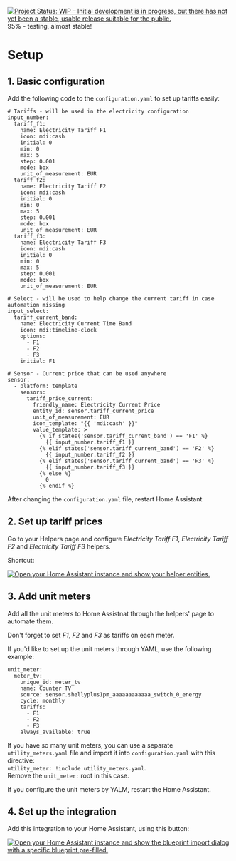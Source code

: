 [![Project Status: WIP – Initial development is in progress, but there has not yet been a stable, usable release suitable for the public.](https://www.repostatus.org/badges/latest/wip.svg)](https://www.repostatus.org/#wip) 95% - testing, almost stable!

# Setup

## 1. Basic configuration

Add the following code to the `configuration.yaml` to set up tariffs easily:

```
# Tariffs - will be used in the electricity configuration
input_number:
  tariff_f1:
    name: Electricity Tariff F1
    icon: mdi:cash
    initial: 0
    min: 0
    max: 5
    step: 0.001
    mode: box
    unit_of_measurement: EUR
  tariff_f2:
    name: Electricity Tariff F2
    icon: mdi:cash
    initial: 0
    min: 0
    max: 5
    step: 0.001
    mode: box
    unit_of_measurement: EUR
  tariff_f3:
    name: Electricity Tariff F3
    icon: mdi:cash
    initial: 0
    min: 0
    max: 5
    step: 0.001
    mode: box
    unit_of_measurement: EUR

# Select - will be used to help change the current tariff in case automation missing
input_select:
  tariff_current_band:
    name: Electricity Current Time Band
    icon: mdi:timeline-clock
    options:
      - F1
      - F2
      - F3
    initial: F1

# Sensor - Current price that can be used anywhere
sensor:
  - platform: template
    sensors:
      tariff_price_current:
        friendly_name: Electricity Current Price
        entity_id: sensor.tariff_current_price
        unit_of_measurement: EUR
        icon_template: "{{ 'mdi:cash' }}"
        value_template: >
          {% if states('sensor.tariff_current_band') == 'F1' %}
            {{ input_number.tariff_f1 }}
          {% elif states('sensor.tariff_current_band') == 'F2' %}
            {{ input_number.tariff_f2 }}
          {% elif states('sensor.tariff_current_band') == 'F3' %}
            {{ input_number.tariff_f3 }}
          {% else %}
            0
          {% endif %}
```

After changing the `configuration.yaml` file, restart Home Assistant

## 2. Set up tariff prices

Go to your Helpers page and configure _Electricity Tariff F1_,  _Electricity Tariff F2_ and  _Electricity Tariff F3_ helpers.

Shortcut:

[![Open your Home Assistant instance and show your helper entities.](https://my.home-assistant.io/badges/helpers.svg)](https://my.home-assistant.io/redirect/helpers/)

## 3. Add unit meters

Add all the unit meters to Home Assistnat through the helpers' page to automate them.

Don't forget to set _F1_, _F2_ and _F3_ as tariffs on each meter.

If you'd like to set up the unit meters through YAML, use the following example:

```
unit_meter:
  meter_tv:
    unique_id: meter_tv
    name: Counter TV
    source: sensor.shellyplus1pm_aaaaaaaaaaaa_switch_0_energy
    cycle: monthly
    tariffs:
      - F1
      - F2
      - F3
    always_available: true
```

If you have so many unit meters, you can use a separate `utility_meters.yaml` file and import it into `configuration.yaml` with this directive:  
`utility_meter: !include utility_meters.yaml`.  
Remove the `unit_meter:` root in this case.

If you configure the unit meters by YALM, restart the Home Assistant.

## 4. Set up the integration

Add this integration to your Home Assistant, using this button:

[![Open your Home Assistant instance and show the blueprint import dialog with a specific blueprint pre-filled.](https://my.home-assistant.io/badges/blueprint_import.svg)](https://my.home-assistant.io/redirect/blueprint_import/?blueprint_url=https%3A%2F%2Fgithub.com%2Fgiovdi%2Fha-prices%2Fedit%2Fmain%2Fhome_tariffs.yaml)
